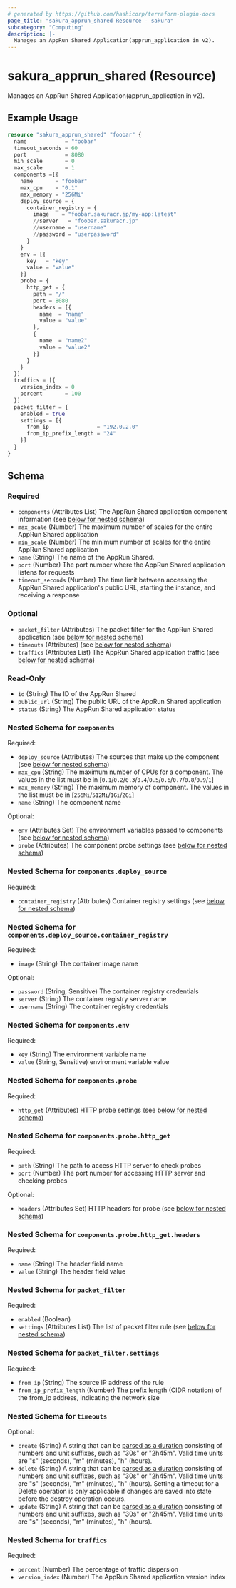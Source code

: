 ```yaml
---
# generated by https://github.com/hashicorp/terraform-plugin-docs
page_title: "sakura_apprun_shared Resource - sakura"
subcategory: "Computing"
description: |-
  Manages an AppRun Shared Application(apprun_application in v2).
---
```


# sakura_apprun_shared (Resource)

Manages an AppRun Shared Application(apprun_application in v2).

## Example Usage

```terraform
resource "sakura_apprun_shared" "foobar" {
  name            = "foobar"
  timeout_seconds = 60
  port            = 8080
  min_scale       = 0
  max_scale       = 1
  components =[{
    name       = "foobar"
    max_cpu    = "0.1"
    max_memory = "256Mi"
    deploy_source = {
      container_registry = {
        image    = "foobar.sakuracr.jp/my-app:latest"
        //server   = "foobar.sakuracr.jp"
        //username = "username"
        //password = "userpassword"
      }
    }
    env = [{
      key   = "key"
      value = "value"
    }]
    probe = {
      http_get = {
        path = "/"
        port = 8080
        headers = [{
          name  = "name"
          value = "value"
        },
        {
          name  = "name2"
          value = "value2"
        }]
      }
    }
  }]
  traffics = [{
    version_index = 0
    percent       = 100
  }]
  packet_filter = {
    enabled = true
    settings = [{
      from_ip               = "192.0.2.0"
      from_ip_prefix_length = "24"
    }]
  }
}
```

<!-- schema generated by tfplugindocs -->
## Schema

### Required

- `components` (Attributes List) The AppRun Shared application component information (see [below for nested schema](#nestedatt--components))
- `max_scale` (Number) The maximum number of scales for the entire AppRun Shared application
- `min_scale` (Number) The minimum number of scales for the entire AppRun Shared application
- `name` (String) The name of the AppRun Shared.
- `port` (Number) The port number where the AppRun Shared application listens for requests
- `timeout_seconds` (Number) The time limit between accessing the AppRun Shared application's public URL, starting the instance, and receiving a response

### Optional

- `packet_filter` (Attributes) The packet filter for the AppRun Shared application (see [below for nested schema](#nestedatt--packet_filter))
- `timeouts` (Attributes) (see [below for nested schema](#nestedatt--timeouts))
- `traffics` (Attributes List) The AppRun Shared application traffic (see [below for nested schema](#nestedatt--traffics))

### Read-Only

- `id` (String) The ID of the AppRun Shared
- `public_url` (String) The public URL of the AppRun Shared application
- `status` (String) The AppRun Shared application status

<a id="nestedatt--components"></a>
### Nested Schema for `components`

Required:

- `deploy_source` (Attributes) The sources that make up the component (see [below for nested schema](#nestedatt--components--deploy_source))
- `max_cpu` (String) The maximum number of CPUs for a component. The values in the list must be in [`0.1`/`0.2`/`0.3`/`0.4`/`0.5`/`0.6`/`0.7`/`0.8`/`0.9`/`1`]
- `max_memory` (String) The maximum memory of component. The values in the list must be in [`256Mi`/`512Mi`/`1Gi`/`2Gi`]
- `name` (String) The component name

Optional:

- `env` (Attributes Set) The environment variables passed to components (see [below for nested schema](#nestedatt--components--env))
- `probe` (Attributes) The component probe settings (see [below for nested schema](#nestedatt--components--probe))

<a id="nestedatt--components--deploy_source"></a>
### Nested Schema for `components.deploy_source`

Required:

- `container_registry` (Attributes) Container registry settings (see [below for nested schema](#nestedatt--components--deploy_source--container_registry))

<a id="nestedatt--components--deploy_source--container_registry"></a>
### Nested Schema for `components.deploy_source.container_registry`

Required:

- `image` (String) The container image name

Optional:

- `password` (String, Sensitive) The container registry credentials
- `server` (String) The container registry server name
- `username` (String) The container registry credentials



<a id="nestedatt--components--env"></a>
### Nested Schema for `components.env`

Required:

- `key` (String) The environment variable name
- `value` (String, Sensitive) environment variable value


<a id="nestedatt--components--probe"></a>
### Nested Schema for `components.probe`

Required:

- `http_get` (Attributes) HTTP probe settings (see [below for nested schema](#nestedatt--components--probe--http_get))

<a id="nestedatt--components--probe--http_get"></a>
### Nested Schema for `components.probe.http_get`

Required:

- `path` (String) The path to access HTTP server to check probes
- `port` (Number) The port number for accessing HTTP server and checking probes

Optional:

- `headers` (Attributes Set) HTTP headers for probe (see [below for nested schema](#nestedatt--components--probe--http_get--headers))

<a id="nestedatt--components--probe--http_get--headers"></a>
### Nested Schema for `components.probe.http_get.headers`

Required:

- `name` (String) The header field name
- `value` (String) The header field value





<a id="nestedatt--packet_filter"></a>
### Nested Schema for `packet_filter`

Required:

- `enabled` (Boolean)
- `settings` (Attributes List) The list of packet filter rule (see [below for nested schema](#nestedatt--packet_filter--settings))

<a id="nestedatt--packet_filter--settings"></a>
### Nested Schema for `packet_filter.settings`

Required:

- `from_ip` (String) The source IP address of the rule
- `from_ip_prefix_length` (Number) The prefix length (CIDR notation) of the from_ip address, indicating the network size



<a id="nestedatt--timeouts"></a>
### Nested Schema for `timeouts`

Optional:

- `create` (String) A string that can be [parsed as a duration](https://pkg.go.dev/time#ParseDuration) consisting of numbers and unit suffixes, such as "30s" or "2h45m". Valid time units are "s" (seconds), "m" (minutes), "h" (hours).
- `delete` (String) A string that can be [parsed as a duration](https://pkg.go.dev/time#ParseDuration) consisting of numbers and unit suffixes, such as "30s" or "2h45m". Valid time units are "s" (seconds), "m" (minutes), "h" (hours). Setting a timeout for a Delete operation is only applicable if changes are saved into state before the destroy operation occurs.
- `update` (String) A string that can be [parsed as a duration](https://pkg.go.dev/time#ParseDuration) consisting of numbers and unit suffixes, such as "30s" or "2h45m". Valid time units are "s" (seconds), "m" (minutes), "h" (hours).


<a id="nestedatt--traffics"></a>
### Nested Schema for `traffics`

Required:

- `percent` (Number) The percentage of traffic dispersion
- `version_index` (Number) The AppRun Shared application version index
